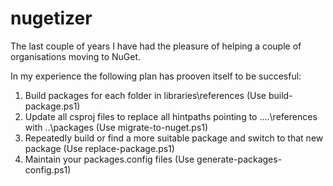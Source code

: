 # nugetizer

The last couple of years I have had the pleasure of helping a couple of organisations moving to NuGet.

In my experience the following plan has prooven itself to be succesful:

1. Build packages for each folder in libraries\references (Use build-package.ps1)
2. Update all csproj files to replace all hintpaths pointing to ..\..\references with ..\packages (Use migrate-to-nuget.ps1)
3. Repeatedly build or find a more suitable package and switch to that new package (Use replace-package.ps1)
4. Maintain your packages.config files (Use generate-packages-config.ps1)

